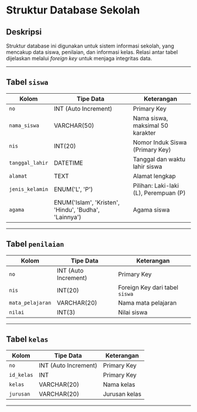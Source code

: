 # Struktur Database Sekolah

## Deskripsi

Struktur database ini digunakan untuk sistem informasi sekolah, yang mencakup data siswa, penilaian, dan informasi kelas. Relasi antar tabel dijelaskan melalui *foreign key* untuk menjaga integritas data.

---

## Tabel `siswa`

| Kolom          | Tipe Data          | Keterangan                       |
|-----------------|--------------------|-----------------------------------|
| `no`           | INT (Auto Increment) | Primary Key                      |
| `nama_siswa`   | VARCHAR(50)        | Nama siswa, maksimal 50 karakter |
| `nis`          | INT(20)            | Nomor Induk Siswa (Primary Key)  |
| `tanggal_lahir`| DATETIME           | Tanggal dan waktu lahir siswa    |
| `alamat`       | TEXT               | Alamat lengkap                   |
| `jenis_kelamin`| ENUM('L', 'P')     | Pilihan: Laki-laki (L), Perempuan (P) |
| `agama`        | ENUM('Islam', 'Kristen', 'Hindu', 'Budha', 'Lainnya') | Agama siswa |

---

## Tabel `penilaian`

| Kolom           | Tipe Data          | Keterangan                      |
|------------------|--------------------|----------------------------------|
| `no`            | INT (Auto Increment) | Primary Key                     |
| `nis`           | INT(20)            | Foreign Key dari tabel `siswa`  |
| `mata_pelajaran`| VARCHAR(20)        | Nama mata pelajaran             |
| `nilai`         | INT(3)             | Nilai siswa                     |

---

## Tabel `kelas`

| Kolom           | Tipe Data          | Keterangan                       |
|------------------|--------------------|----------------------------------|
| `no`            | INT (Auto Increment) | Primary Key                     |
| `id_kelas`      | INT                | Primary Key                      |
| `kelas`         | VARCHAR(20)        | Nama kelas                       |
| `jurusan`       | VARCHAR(20)        | Jurusan kelas                    |

---
